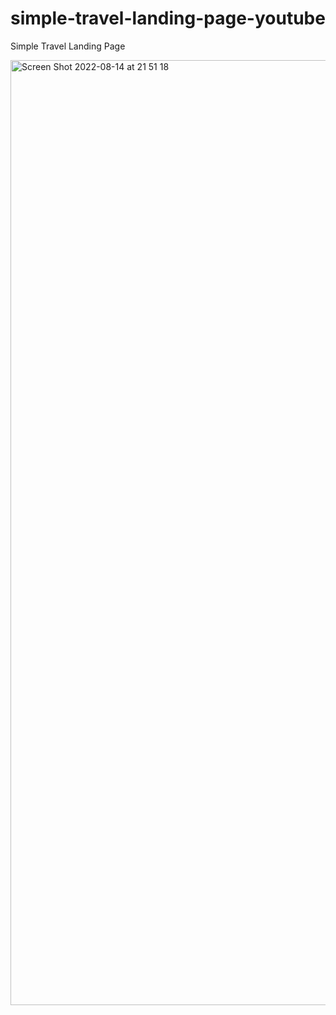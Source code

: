 # simple-travel-landing-page-youtube

Simple Travel Landing Page

<img width="1512" alt="Screen Shot 2022-08-14 at 21 51 18" src="https://user-images.githubusercontent.com/97748602/184542478-ee1e4231-d5fe-4773-b7ad-034404e7a8ce.png">
